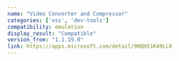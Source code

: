 ```yaml
---
name: "Video Converter and Compressor"
categories: ['oss', 'dev-tools']
compatibility: emulation
display_result: "Compatible"
version_from: "1.1.19.0"
link: https://apps.microsoft.com/detail/9NQH51K49LL0
---
```

